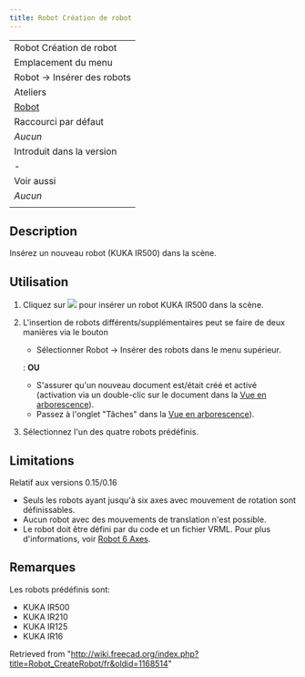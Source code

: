 ```yaml
---
title: Robot Création de robot
---
```

|  |
| --- |
| Robot Création de robot |
| Emplacement du menu |
| Robot → Insérer des robots |
| Ateliers |
| [Robot](/Robot_Workbench/fr "Robot Workbench/fr") |
| Raccourci par défaut |
| *Aucun* |
| Introduit dans la version |
| - |
| Voir aussi |
| *Aucun* |
|  |

## Description

Insérez un nouveau robot (KUKA IR500) dans la scène.

## Utilisation

1. Cliquez sur ![](/images/Robot_CreateRobot.svg) pour insérer un robot KUKA IR500 dans la scène.
2. L'insertion de robots différents/supplémentaires peut se faire de deux manières via le bouton
   * Sélectionner Robot → Insérer des robots dans le menu supérieur.

   :   **OU**

   * S'assurer qu'un nouveau document est/était créé et activé (activation via un double-clic sur le document dans la [Vue en arborescence](/Tree_view/fr "Tree view/fr")).
   * Passez à l'onglet "Tâches" dans la [Vue en arborescence](/Tree_view/fr "Tree view/fr")).
3. Sélectionnez l'un des quatre robots prédéfinis.

## Limitations

Relatif aux versions 0.15/0.16

* Seuls les robots ayant jusqu'à six axes avec mouvement de rotation sont définissables.
* Aucun robot avec des mouvements de translation n'est possible.
* Le robot doit être défini par du code et un fichier VRML. Pour plus d'informations, voir [Robot 6 Axes](/Robot_6-Axis/fr "Robot 6-Axis/fr").

## Remarques

Les robots prédéfinis sont:

* KUKA IR500
* KUKA IR210
* KUKA IR125
* KUKA IR16

Retrieved from "<http://wiki.freecad.org/index.php?title=Robot_CreateRobot/fr&oldid=1168514>"